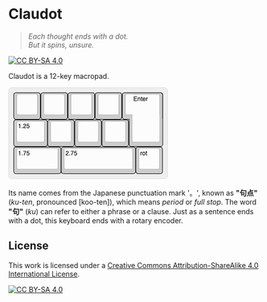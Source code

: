 # Claudot

> *Each thought ends with a dot.*  
> *But it spins, unsure.*

[![CC BY-SA 4.0][cc-by-sa-shield]][cc-by-sa]

Claudot is a 12-key macropad.

![Keyboard layout](layout/keyboard-layout.png)

Its name comes from the Japanese punctuation mark '。', known as **"句点"** (*ku-ten*, pronounced [koo-ten]), which means *period* or *full stop*.
The word **"句"** (*ku*) can refer to either a phrase or a clause.
Just as a sentence ends with a dot, this keyboard ends with a rotary encoder.

## License

This work is licensed under a
[Creative Commons Attribution-ShareAlike 4.0 International License][cc-by-sa].

[![CC BY-SA 4.0][cc-by-sa-image]][cc-by-sa]

[cc-by-sa]: https://creativecommons.org/licenses/by-sa/4.0/
[cc-by-sa-image]: https://licensebuttons.net/l/by-sa/4.0/88x31.png
[cc-by-sa-shield]: https://img.shields.io/badge/license-CC%20BY--SA%204.0-lightgrey.svg
